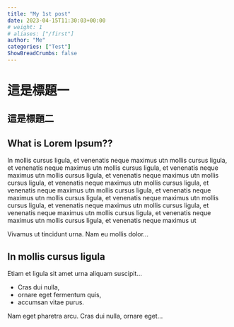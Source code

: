 ```yaml
---
title: "My 1st post"
date: 2023-04-15T11:30:03+00:00
# weight: 1
# aliases: ["/first"]
author: "Me"
categories: ["Test"]
ShowBreadCrumbs: false
---
```


# 這是標題一        
## 這是標題二 
    
## What is Lorem Ipsum??
In mollis cursus ligula, et venenatis neque maximus utn mollis cursus ligula, et venenatis neque maximus utn mollis cursus ligula, et venenatis neque maximus utn mollis cursus ligula, et venenatis neque maximus utn mollis cursus ligula, et venenatis neque maximus utn mollis cursus ligula, et venenatis neque maximus utn mollis cursus ligula, et venenatis neque maximus utn mollis cursus ligula, et venenatis neque maximus utn mollis cursus ligula, et venenatis neque maximus utn mollis cursus ligula, et venenatis neque maximus utn mollis cursus ligula, et venenatis neque maximus utn mollis cursus ligula, et venenatis neque maximus ut

Vivamus ut tincidunt urna. Nam eu mollis dolor...

## In mollis cursus ligula
Etiam et ligula sit amet urna aliquam suscipit...

- Cras dui nulla,
- ornare eget fermentum quis, 
- accumsan vitae purus.

Nam eget pharetra arcu. Cras dui nulla, ornare eget...